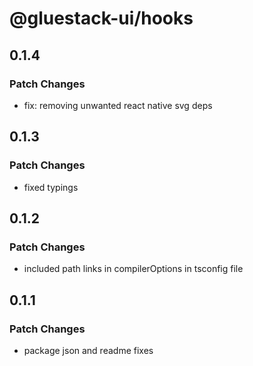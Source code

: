 # @gluestack-ui/hooks

## 0.1.4

### Patch Changes

- fix: removing unwanted react native svg deps

## 0.1.3

### Patch Changes

- fixed typings

## 0.1.2

### Patch Changes

- included path links in compilerOptions in tsconfig file

## 0.1.1

### Patch Changes

- package json and readme fixes
